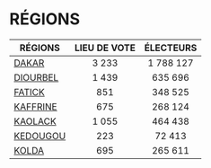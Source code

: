 # RÉGIONS

| RÉGIONS | LIEU DE VOTE | ÉLECTEURS |
| --------- |:-----:|:-----:|
| [DAKAR](DAKAR) | 3 233 | 1 788 127 |
| [DIOURBEL](DIOURBEL) | 1 439 | 635 696 |
| [FATICK](FATICK) | 851 | 348 525 |
| [KAFFRINE](KAFFRINE) | 675 | 268 124 |
| [KAOLACK](KAOLACK) | 1 055 | 464 438 |
| [KEDOUGOU](KEDOUGOU) | 223 | 72 413 |
| [KOLDA](KOLDA) | 695 | 265 611 |
